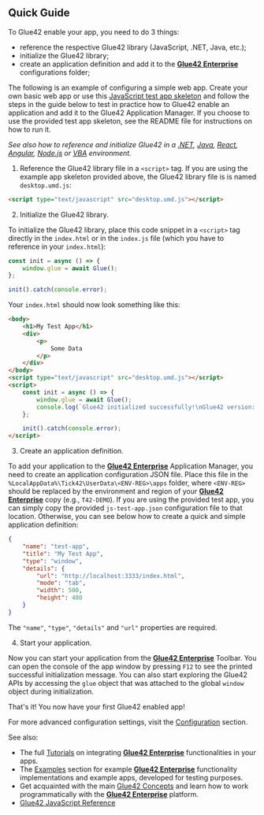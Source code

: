 ## Quick Guide

To Glue42 enable your app, you need to do 3 things:

- reference the respective Glue42 library (JavaScript, .NET, Java, etc.);
- initialize the Glue42 library;
- create an application definition and add it to the [**Glue42 Enterprise**](https://glue42.com/enterprise/) configurations folder;

The following is an example of configuring a simple web app. Create your own basic web app or use this [JavaScript test app skeleton](../../../../assets/js-test-app.zip) and follow the steps in the guide below to test in practice how to Glue42 enable an application and add it to the Glue42 Application Manager. If you choose to use the provided test app skeleton, see the README file for instructions on how to run it.

*See also how to reference and initialize Glue42 in a [.NET](../net/index.html), [Java](../java/index.html), [React](../react/index.html), [Angular](../angular/index.html), [Node.js](../nodejs/index.html) or [VBA](../vba/index.html) environment.*

1. Reference the Glue42 library file in a `<script>` tag. If you are using the example app skeleton provided above, the Glue42 library file is is named `desktop.umd.js`:

```html
<script type="text/javascript" src="desktop.umd.js"></script>
```

2. Initialize the Glue42 library.

To initialize the Glue42 library, place this code snippet in a `<script>` tag directly in the `index.html` or in the `index.js` file (which you have to reference in your `index.html`):

```javascript
const init = async () => {
    window.glue = await Glue();
};

init().catch(console.error);
```

Your `index.html` should now look something like this:

```html
<body>
    <h1>My Test App</h1>
    <div>
        <p>
            Some Data
        </p>
    </div>
</body>
<script type="text/javascript" src="desktop.umd.js"></script>
<script>
    const init = async () => {
        window.glue = await Glue();
        console.log(`Glue42 initialized successfully!\nGlue42 version: ${glue.version}`);
    };

    init().catch(console.error);
</script>
```

3. Create an application definition.

To add your application to the [**Glue42 Enterprise**](https://glue42.com/enterprise/) Application Manager, you need to create an application configuration JSON file. Place this file in the `%LocalAppData%\Tick42\UserData\<ENV-REG>\apps` folder, where `<ENV-REG>` should be replaced by the environment and region of your [**Glue42 Enterprise**](https://glue42.com/enterprise/) copy (e.g., `T42-DEMO`). If you are using the provided test app, you can simply copy the provided `js-test-app.json` configuration file to that location. Otherwise, you can see below how to create a quick and simple application definition:

```json
{
    "name": "test-app",
    "title": "My Test App",
    "type": "window",
    "details": {
        "url": "http://localhost:3333/index.html",
        "mode": "tab",
        "width": 500,
        "height": 400
    }
}
```

The `"name"`, `"type"`, `"details"` and `"url"` properties are required.

4. Start your application.

Now you can start your application from the [**Glue42 Enterprise**](https://glue42.com/enterprise/) Toolbar. You can open the console of the app window by pressing `F12` to see the printed successful initialization message. You can also start exploring the Glue42 APIs by accessing the `glue` object that was attached to the global `window` object during initialization.

That's it! You now have your first Glue42 enabled app!

For more advanced configuration settings, visit the [Configuration](../../../../developers/configuration/application/index.html) section.

See also:

- The full [Tutorials](../../../../tutorials/javascript/index.html) on integrating [**Glue42 Enterprise**](https://glue42.com/enterprise/) functionalities in your apps.
- The [Examples](../../../../developers/examples/index.html) section for example [**Glue42 Enterprise**](https://glue42.com/enterprise/) functionality implementations and example apps, developed for testing purposes.
- Get acquainted with the main [Glue42 Concepts](../../../../glue42-concepts/glue42-toolbar/index.html) and learn how to work programmatically with the [**Glue42 Enterprise**](https://glue42.com/enterprise/) platform.
- [Glue42 JavaScript Reference](../../../../reference/glue/latest/glue/index.html) 